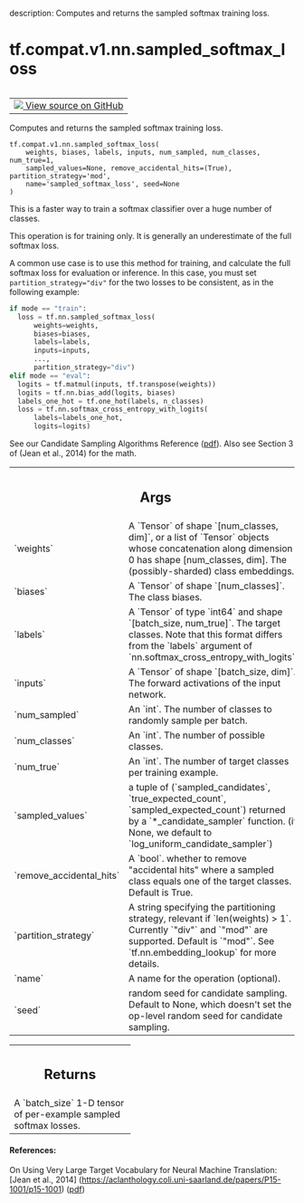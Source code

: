 description: Computes and returns the sampled softmax training loss.

<div itemscope itemtype="http://developers.google.com/ReferenceObject">
<meta itemprop="name" content="tf.compat.v1.nn.sampled_softmax_loss" />
<meta itemprop="path" content="Stable" />
</div>

# tf.compat.v1.nn.sampled_softmax_loss

<!-- Insert buttons and diff -->

<table class="tfo-notebook-buttons tfo-api nocontent" align="left">
<td>
  <a target="_blank" href="https://github.com/tensorflow/tensorflow/blob/r2.4/tensorflow/python/ops/nn_impl.py#L2288-L2390">
    <img src="https://www.tensorflow.org/images/GitHub-Mark-32px.png" />
    View source on GitHub
  </a>
</td>
</table>



Computes and returns the sampled softmax training loss.

<pre class="devsite-click-to-copy prettyprint lang-py tfo-signature-link">
<code>tf.compat.v1.nn.sampled_softmax_loss(
    weights, biases, labels, inputs, num_sampled, num_classes, num_true=1,
    sampled_values=None, remove_accidental_hits=(True), partition_strategy='mod',
    name='sampled_softmax_loss', seed=None
)
</code></pre>



<!-- Placeholder for "Used in" -->

This is a faster way to train a softmax classifier over a huge number of
classes.

This operation is for training only.  It is generally an underestimate of
the full softmax loss.

A common use case is to use this method for training, and calculate the full
softmax loss for evaluation or inference. In this case, you must set
`partition_strategy="div"` for the two losses to be consistent, as in the
following example:

```python
if mode == "train":
  loss = tf.nn.sampled_softmax_loss(
      weights=weights,
      biases=biases,
      labels=labels,
      inputs=inputs,
      ...,
      partition_strategy="div")
elif mode == "eval":
  logits = tf.matmul(inputs, tf.transpose(weights))
  logits = tf.nn.bias_add(logits, biases)
  labels_one_hot = tf.one_hot(labels, n_classes)
  loss = tf.nn.softmax_cross_entropy_with_logits(
      labels=labels_one_hot,
      logits=logits)
```

See our Candidate Sampling Algorithms Reference
([pdf](https://www.tensorflow.org/extras/candidate_sampling.pdf)).
Also see Section 3 of (Jean et al., 2014) for the math.

<!-- Tabular view -->
 <table class="responsive fixed orange">
<colgroup><col width="214px"><col></colgroup>
<tr><th colspan="2"><h2 class="add-link">Args</h2></th></tr>

<tr>
<td>
`weights`
</td>
<td>
A `Tensor` of shape `[num_classes, dim]`, or a list of `Tensor`
objects whose concatenation along dimension 0 has shape
[num_classes, dim].  The (possibly-sharded) class embeddings.
</td>
</tr><tr>
<td>
`biases`
</td>
<td>
A `Tensor` of shape `[num_classes]`.  The class biases.
</td>
</tr><tr>
<td>
`labels`
</td>
<td>
A `Tensor` of type `int64` and shape `[batch_size,
num_true]`. The target classes.  Note that this format differs from
the `labels` argument of `nn.softmax_cross_entropy_with_logits`.
</td>
</tr><tr>
<td>
`inputs`
</td>
<td>
A `Tensor` of shape `[batch_size, dim]`.  The forward
activations of the input network.
</td>
</tr><tr>
<td>
`num_sampled`
</td>
<td>
An `int`.  The number of classes to randomly sample per batch.
</td>
</tr><tr>
<td>
`num_classes`
</td>
<td>
An `int`. The number of possible classes.
</td>
</tr><tr>
<td>
`num_true`
</td>
<td>
An `int`.  The number of target classes per training example.
</td>
</tr><tr>
<td>
`sampled_values`
</td>
<td>
a tuple of (`sampled_candidates`, `true_expected_count`,
`sampled_expected_count`) returned by a `*_candidate_sampler` function.
(if None, we default to `log_uniform_candidate_sampler`)
</td>
</tr><tr>
<td>
`remove_accidental_hits`
</td>
<td>
A `bool`.  whether to remove "accidental hits"
where a sampled class equals one of the target classes.  Default is
True.
</td>
</tr><tr>
<td>
`partition_strategy`
</td>
<td>
A string specifying the partitioning strategy, relevant
if `len(weights) > 1`. Currently `"div"` and `"mod"` are supported.
Default is `"mod"`. See `tf.nn.embedding_lookup` for more details.
</td>
</tr><tr>
<td>
`name`
</td>
<td>
A name for the operation (optional).
</td>
</tr><tr>
<td>
`seed`
</td>
<td>
random seed for candidate sampling. Default to None, which doesn't set
the op-level random seed for candidate sampling.
</td>
</tr>
</table>



<!-- Tabular view -->
 <table class="responsive fixed orange">
<colgroup><col width="214px"><col></colgroup>
<tr><th colspan="2"><h2 class="add-link">Returns</h2></th></tr>
<tr class="alt">
<td colspan="2">
A `batch_size` 1-D tensor of per-example sampled softmax losses.
</td>
</tr>

</table>



#### References:

On Using Very Large Target Vocabulary for Neural Machine Translation:
  [Jean et al., 2014]
  (https://aclanthology.coli.uni-saarland.de/papers/P15-1001/p15-1001)
  ([pdf](http://aclweb.org/anthology/P15-1001))
